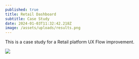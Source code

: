 ```yaml
---
published: true
title: Retail Dashboard
subtitle: Case Study
date: 2024-01-03T11:32:42.218Z
image: /assets/uploads/results.png
---
```


This is a case study for a Retail platform UX Flow improvement.

![](/assets/uploads/9439f2137596489.620df42ce84ce.png)
